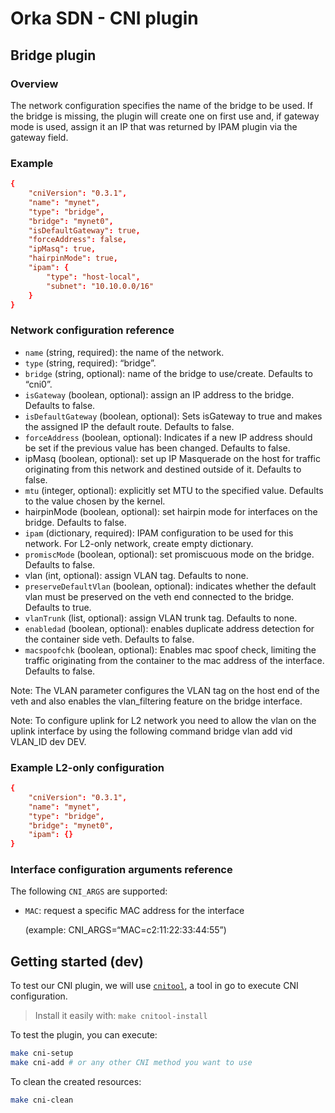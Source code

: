 # Orka SDN - CNI plugin

## Bridge plugin

### Overview

The network configuration specifies the name of the bridge to be used. If the bridge is missing, the plugin will create one on first use and, if gateway mode is used, assign it an IP that was returned by IPAM plugin via the gateway field.

### Example

```conf
{
    "cniVersion": "0.3.1",
    "name": "mynet",
    "type": "bridge",
    "bridge": "mynet0",
    "isDefaultGateway": true,
    "forceAddress": false,
    "ipMasq": true,
    "hairpinMode": true,
    "ipam": {
        "type": "host-local",
        "subnet": "10.10.0.0/16"
    }
}
```

### Network configuration reference 

- `name` (string, required): the name of the network.
- `type` (string, required): “bridge”.
- `bridge` (string, optional): name of the bridge to use/create. Defaults to “cni0”.
- `isGateway` (boolean, optional): assign an IP address to the bridge. Defaults to false.
- `isDefaultGateway` (boolean, optional): Sets isGateway to true and makes the assigned IP the default route. Defaults to false.
- `forceAddress` (boolean, optional): Indicates if a new IP address should be set if the previous value has been changed. Defaults to false.
- ipMasq (boolean, optional): set up IP Masquerade on the host for traffic originating from this network and destined outside of it. Defaults to false.
- `mtu` (integer, optional): explicitly set MTU to the specified value. Defaults to the value chosen by the kernel.
- hairpinMode (boolean, optional): set hairpin mode for interfaces on the bridge. Defaults to false.
- `ipam` (dictionary, required): IPAM configuration to be used for this network. For L2-only network, create empty dictionary.
- `promiscMode` (boolean, optional): set promiscuous mode on the bridge. Defaults to false.
- vlan (int, optional): assign VLAN tag. Defaults to none.
- `preserveDefaultVlan` (boolean, optional): indicates whether the default vlan must be preserved on the veth end connected to the bridge. Defaults to true.
- `vlanTrunk` (list, optional): assign VLAN trunk tag. Defaults to none.
- `enabledad` (boolean, optional): enables duplicate address detection for the container side veth. Defaults to false.
- `macspoofchk` (boolean, optional): Enables mac spoof check, limiting the traffic originating from the container to the mac address of the interface. Defaults to false.

Note: The VLAN parameter configures the VLAN tag on the host end of the veth and also enables the vlan_filtering feature on the bridge interface.

Note: To configure uplink for L2 network you need to allow the vlan on the uplink interface by using the following command bridge vlan add vid VLAN_ID dev DEV.

### Example L2-only configuration

```conf
{
    "cniVersion": "0.3.1",
    "name": "mynet",
    "type": "bridge",
    "bridge": "mynet0",
    "ipam": {}
}
```

### Interface configuration arguments reference

The following `CNI_ARGS` are supported:

- `MAC`: request a specific MAC address for the interface
    
  (example: CNI_ARGS=“MAC=c2:11:22:33:44:55”)

## Getting started (dev)

To test our CNI plugin, we will use [`cnitool`](https://github.com/containernetworking/cni/tree/main/cnitool),
a tool in go to execute CNI configuration.

> Install it easily with: `make cnitool-install`

To test the plugin, you can execute:

```sh
make cni-setup
make cni-add # or any other CNI method you want to use
```

To clean the created resources:

```sh
make cni-clean
```
